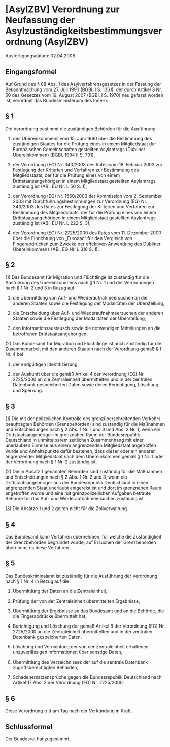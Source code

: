 # [AsylZBV] Verordnung zur Neufassung der Asylzuständigkeitsbestimmungsverordnung  (AsylZBV)

Ausfertigungsdatum: 02.04.2008

 

## Eingangsformel

Auf Grund des § 88 Abs. 1 des Asylverfahrensgesetzes in der Fassung der Bekanntmachung vom 27. Juli 1993 (BGBl. I S. 1361), der durch Artikel 3 Nr. 50 des Gesetzes vom 19. August 2007 (BGBl. I S. 1970) neu gefasst worden ist, verordnet das Bundesministerium des Innern:


## § 1

Die Verordnung bestimmt die zuständigen Behörden für die Ausführung

1. des Übereinkommens vom 15. Juni 1990 über die Bestimmung des zuständigen Staates für die Prüfung eines in einem Mitgliedstaat der Europäischen Gemeinschaften gestellten Asylantrags (Dubliner Übereinkommen) (BGBl. 1994 II S. 791),

2. der Verordnung (EG) Nr. 343/2003 des Rates vom 18. Februar 2003 zur Festlegung der Kriterien und Verfahren zur Bestimmung des Mitgliedstaats, der für die Prüfung eines von einem Drittstaatsangehörigen in einem Mitgliedstaat gestellten Asylantrags zuständig ist (ABl. EU Nr. L 50 S. 1),

3. der Verordnung (EG) Nr. 1560/2003 der Kommission vom 2. September 2003 mit Durchführungsbestimmungen zur Verordnung (EG) Nr. 343/2003 des Rates zur Festlegung der Kriterien und Verfahren zur Bestimmung des Mitgliedstaats, der für die Prüfung eines von einem Drittstaatsangehörigen in einem Mitgliedstaat gestellten Asylantrags zuständig ist (ABl. EU Nr. L 222 S. 3),

4. der Verordnung (EG) Nr. 2725/2000 des Rates vom 11. Dezember 2000 über die Einrichtung von „Eurodac“ für den Vergleich von Fingerabdrücken zum Zwecke der effektiven Anwendung des Dubliner Übereinkommens (ABl. EG Nr. L 316 S. 1).


## § 2

(1) Das Bundesamt für Migration und Flüchtlinge ist zuständig für die Ausführung des Übereinkommens nach § 1 Nr. 1 und der Verordnungen nach § 1 Nr. 2 und 3 in Bezug auf

1. die Übermittlung von Auf- und Wiederaufnahmeersuchen an die anderen Staaten sowie die Festlegung der Modalitäten der Überstellung,

2. die Entscheidung über Auf- und Wiederaufnahmeersuchen der anderen Staaten sowie die Festlegung der Modalitäten der Überstellung,

3. den Informationsaustausch sowie die notwendigen Mitteilungen an die betroffenen Drittstaatsangehörigen.

(2) Das Bundesamt für Migration und Flüchtlinge ist auch zuständig für die Zusammenarbeit mit den anderen Staaten nach der Verordnung gemäß § 1 Nr. 4 bei

1. der endgültigen Identifizierung,

2. der Auskunft über die gemäß Artikel 4 der Verordnung (EG) Nr. 2725/2000 an die Zentraleinheit übermittelten und in der zentralen Datenbank gespeicherten Daten sowie deren Berichtigung, Löschung und Sperrung.


## § 3

(1) Die mit der polizeilichen Kontrolle des grenzüberschreitenden Verkehrs beauftragten Behörden (Grenzbehörden) sind zuständig für die Maßnahmen und Entscheidungen nach § 2 Abs. 1 Nr. 1 und 3 und Abs. 2 Nr. 1, wenn ein Drittstaatsangehöriger im grenznahen Raum der Bundesrepublik Deutschland in unmittelbarem zeitlichen Zusammenhang mit einer unerlaubten Einreise aus einem angrenzenden Mitgliedstaat angetroffen wurde und Anhaltspunkte dafür bestehen, dass dieser oder ein anderer angrenzender Mitgliedstaat nach dem Übereinkommen gemäß § 1 Nr. 1 oder der Verordnung nach § 1 Nr. 2 zuständig ist.

(2) Die in Absatz 1 genannten Behörden sind zuständig für die Maßnahmen und Entscheidungen nach § 2 Abs. 1 Nr. 2 und 3, wenn ein Drittstaatsangehöriger aus der Bundesrepublik Deutschland in einen angrenzenden Staat unerlaubt eingereist ist und dort im grenznahen Raum angetroffen wurde und eine mit grenzpolizeilichen Aufgaben betraute Behörde für das Auf- und Wiederaufnahmeersuchen zuständig ist.

(3) Die Absätze 1 und 2 gelten nicht für die Zollverwaltung.


## § 4

Das Bundesamt kann Verfahren übernehmen, für welche die Zuständigkeit der Grenzbehörden begründet wurde; auf Ersuchen der Grenzbehörden übernimmt es diese Verfahren.


## § 5

Das Bundeskriminalamt ist zuständig für die Ausführung der Verordnung nach § 1 Nr. 4 in Bezug auf die

1. Übermittlung der Daten an die Zentraleinheit,

2. Prüfung der von der Zentraleinheit übermittelten Ergebnisse,

3. Übermittlung der Ergebnisse an das Bundesamt und an die Behörde, die die Fingerabdrücke übermittelt hat,

4. Berichtigung und Löschung der gemäß Artikel 8 der Verordnung (EG) Nr. 2725/2000 an die Zentraleinheit übermittelten und in der zentralen Datenbank gespeicherten Daten,

5. Löschung und Vernichtung der von der Zentraleinheit erhaltenen unzuverlässigen Informationen über sonstige Daten,

6. Übermittlung des Verzeichnisses der auf die zentrale Datenbank zugriffsberechtigten Behörden,

7. Schadenersatzansprüche gegen die Bundesrepublik Deutschland nach Artikel 17 Abs. 2 der Verordnung (EG) Nr. 2725/2000.


## § 6

Diese Verordnung tritt am Tag nach der Verkündung in Kraft.


## Schlussformel

Der Bundesrat hat zugestimmt.
